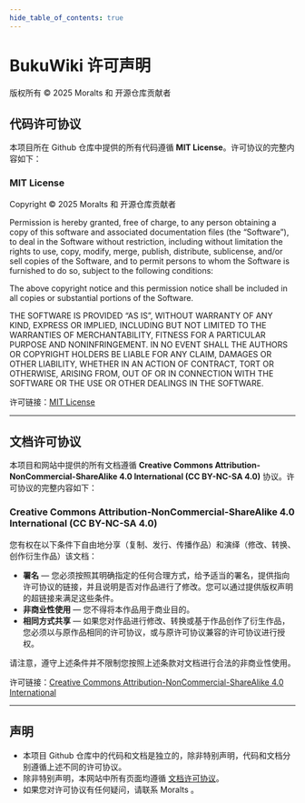 ```yaml
---
hide_table_of_contents: true
---
```


# BukuWiki 许可声明

版权所有 © 2025 Moralts 和 开源仓库贡献者

## 代码许可协议

本项目所在 Github 仓库中提供的所有代码遵循 **MIT License**。许可协议的完整内容如下：

### MIT License

Copyright © 2025 Moralts 和 开源仓库贡献者

Permission is hereby granted, free of charge, to any person obtaining a copy of this software and associated documentation files (the “Software”), to deal in the Software without restriction, including without limitation the rights to use, copy, modify, merge, publish, distribute, sublicense, and/or sell copies of the Software, and to permit persons to whom the Software is furnished to do so, subject to the following conditions:

The above copyright notice and this permission notice shall be included in all copies or substantial portions of the Software.

THE SOFTWARE IS PROVIDED “AS IS”, WITHOUT WARRANTY OF ANY KIND, EXPRESS OR IMPLIED, INCLUDING BUT NOT LIMITED TO THE WARRANTIES OF MERCHANTABILITY, FITNESS FOR A PARTICULAR PURPOSE AND NONINFRINGEMENT. IN NO EVENT SHALL THE AUTHORS OR COPYRIGHT HOLDERS BE LIABLE FOR ANY CLAIM, DAMAGES OR OTHER LIABILITY, WHETHER IN AN ACTION OF CONTRACT, TORT OR OTHERWISE, ARISING FROM, OUT OF OR IN CONNECTION WITH THE SOFTWARE OR THE USE OR OTHER DEALINGS IN THE SOFTWARE.

许可链接：[MIT License](https://opensource.org/licenses/MIT)

---

## 文档许可协议

本项目和网站中提供的所有文档遵循 **Creative Commons Attribution-NonCommercial-ShareAlike 4.0 International (CC BY-NC-SA 4.0)** 协议。许可协议的完整内容如下：

### Creative Commons Attribution-NonCommercial-ShareAlike 4.0 International (CC BY-NC-SA 4.0)

您有权在以下条件下自由地分享（复制、发行、传播作品）和演绎（修改、转换、创作衍生作品）该文档：

- **署名** — 您必须按照其明确指定的任何合理方式，给予适当的署名，提供指向许可协议的链接，并且说明是否对作品进行了修改。您可以通过提供版权声明的超链接来满足这些条件。
- **非商业性使用** — 您不得将本作品用于商业目的。
- **相同方式共享** — 如果您对作品进行修改、转换或基于作品创作了衍生作品，您必须以与原作品相同的许可协议，或与原许可协议兼容的许可协议进行授权。

请注意，遵守上述条件并不限制您按照上述条款对文档进行合法的非商业性使用。

许可链接：[Creative Commons Attribution-NonCommercial-ShareAlike 4.0 International](https://creativecommons.org/licenses/by-nc-sa/4.0/)

---

## 声明

- 本项目 Github 仓库中的代码和文档是独立的，除非特别声明，代码和文档分别遵循上述不同的许可协议。
- 除非特别声明，本网站中所有页面均遵循 [文档许可协议](#文档许可协议)。
- 如果您对许可协议有任何疑问，请联系 Moralts 。